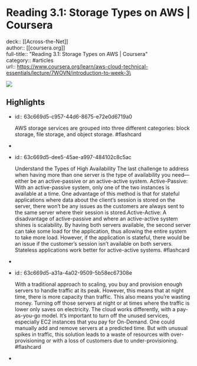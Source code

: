 # Reading 3.1: Storage Types on AWS | Coursera

deck:: [[Across-the-Net]]\
author:: [[coursera.org]]\
full-title:: "Reading 3.1: Storage Types on AWS | Coursera"\
category:: #articles\
url:: https://www.coursera.org/learn/aws-cloud-technical-essentials/lecture/7WOVN/introduction-to-week-3\

![](https://readwise-assets.s3.amazonaws.com/static/images/article2.74d541386bbf.png)
## Highlights
- id:: 63c669d5-c957-44d6-8675-e72e0d6719a0
  
  AWS storage services are grouped into three different categories: block storage, file storage, and object storage. #flashcard
-
- id:: 63c669d5-dee5-45ae-a997-484102c8c5ac
  
  Understand the Types of High Availability
     The last challenge to address when having more than one server is the type of availability you need—either be an active-passive or an active-active system. 
     Active-Passive: With an active-passive system, only one of the two instances is available at a time. One advantage of this method is that for stateful applications where data about the client’s session is stored on the server, there won’t be any issues as the customers are always sent to the same server where their session is stored.Active-Active: A disadvantage of active-passive and where an active-active system shines is scalability. By having both servers available, the second server can take some load for the application, thus allowing the entire system to take more load. However, if the application is stateful, there would be an issue if the customer’s session isn’t available on both servers. Stateless applications work better for active-active systems. #flashcard
-
- id:: 63c669d5-a31a-4a02-9509-5b58ec67308e
  
  With a traditional approach to scaling, you buy and provision enough servers to handle traffic at its peak. However, this means that at night time, there is more capacity than traffic. This also means you’re wasting money. Turning off those servers at night or at times where the traffic is lower only saves on electricity. 
     The cloud works differently, with a pay-as-you-go model. It’s important to turn off the unused services, especially EC2 instances that you pay for On-Demand. One could manually add and remove servers at a predicted time. But with unusual spikes in traffic, this solution leads to a waste of resources with over-provisioning or with a loss of customers due to under-provisioning. #flashcard
-